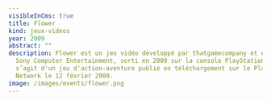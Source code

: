 ```yaml
---
visibleInCms: true
title: Flower
kind: jeux-videos
year: 2009
abstract: ""
description: Flower est un jeu vidéo développé par thatgamecompany et édité par
  Sony Computer Entertainment, sorti en 2009 sur la console PlayStation 3. Il
  s’agit d'un jeu d'action-aventure publié en téléchargement sur le PlayStation
  Network le 12 février 2009.
image: /images/events/flower.png
---
```


